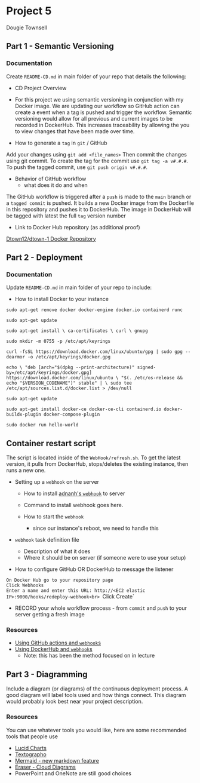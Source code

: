 # Project 5

Dougie Townsell 


## Part 1 - Semantic Versioning


### Documentation

Create `README-CD.md` in main folder of your repo that details the following:

- CD Project Overview

-  For this project we using semantic versioning in conjunction with my Docker image. We are updating our workflow so GitHub action can create a event when a tag is pushed and trigger the workflow. Semantic versioning would allow for all previous and current images to be recorded in DockerHub. This increases traceability by allowing the you to view changes that have been made over time. 

- How to generate a `tag` in `git` / GitHub

Add your changes using `git add <file_names>` 
Then commit the changes using git commit. To create the tag for the commit use `git tag -a v#.#.#`.
To push the tagged commit, use `git push origin v#.#.#`.


- Behavior of GitHub workflow
  - what does it do and when

The GitHub workflow is triggered after a `push` is made to the `main` branch or a `tagged commit` is pushed. It builds a new Docker image from the Dockerfile in this repository and pushes it to DockerHub. The image in DockerHub will be tagged with latest the full `tag` version number


- Link to Docker Hub repository (as additional proof)

[Dtown12/dtown-1 Docker Repository](https://hub.docker.com/repository/docker/dtown12/dtown-1/general)

## Part 2 - Deployment

### Documentation

Update `README-CD.md` in main folder of your repo to include:

- How to install Docker to your instance

`sudo apt-get remove docker docker-engine docker.io containerd runc`

`sudo apt-get update`

`sudo apt-get install \
  ca-certificates \
  curl \
  gnupg`
  
`sudo mkdir -m 0755 -p /etc/apt/keyrings`

`curl -fsSL https://download.docker.com/linux/ubuntu/gpg | sudo gpg --dearmor -o /etc/apt/keyrings/docker.gpg`

`echo \
"deb [arch="$(dpkg --print-architecture)" signed-by=/etc/apt/keyrings/docker.gpg] https://download.docker.com/linux/ubuntu \
"$(. /etc/os-release && echo "$VERSION_CODENAME")" stable" | \
sudo tee /etc/apt/sources.list.d/docker.list > /dev/null`

`sudo apt-get update`

`sudo apt-get install docker-ce docker-ce-cli containerd.io docker-buildx-plugin docker-compose-plugin`

`sudo docker run hello-world`


## Container restart script

The script is located inside of the `WebHook/refresh.sh`. To get the latest version, it pulls from DockerHub, stops/deletes the existing instance, then runs a new one. 


- Setting up a `webhook` on the server
  - How to install [adnanh's `webhook`](https://github.com/adnanh/webhook) to server
  - Command to install webhook goes here. 


  - How to start the `webhook`
    - since our instance's reboot, we need to handle this


- `webhook` task definition file

  - Description of what it does
  - Where it should be on server (if someone were to use your setup)



- How to configure GitHub OR DockerHub to message the listener 

`On Docker Hub go to your repository page`<br>
`Click Webhooks`<br>
`Enter a name and enter this URL: http://<EC2 elastic IP>:9000/hooks/redeploy-webhook<br>
`Click Create`<br>


- RECORD your whole workflow process - from `commit` and `push` to your server getting a fresh image

### Resources

- [Using GitHub actions and `webhook`s](https://levelup.gitconnected.com/automated-deployment-using-docker-github-actions-and-webhooks-54018fc12e32)
- [Using DockerHub and `webhook`s](https://blog.devgenius.io/build-your-first-ci-cd-pipeline-using-docker-github-actions-and-webhooks-while-creating-your-own-da783110e151)
  - Note: this has been the method focused on in lecture

## Part 3 - Diagramming

Include a diagram (or diagrams) of the continuous deployment process.  A good diagram will label tools used and how things connect.  This diagram would probably look best near your project description.

### Resources

You can use whatever tools you would like, here are some recommended tools that people use

- [Lucid Charts](https://www.lucidchart.com/pages/)
- [Textographo](https://textografo.com/)
- [Mermaid - new markdown feature](https://github.blog/2022-02-14-include-diagrams-markdown-files-mermaid/)
- [Eraser - Cloud Diagrams](https://docs.tryeraser.com/docs/cloud-diagrams)
- PowerPoint and OneNote are still good choices

